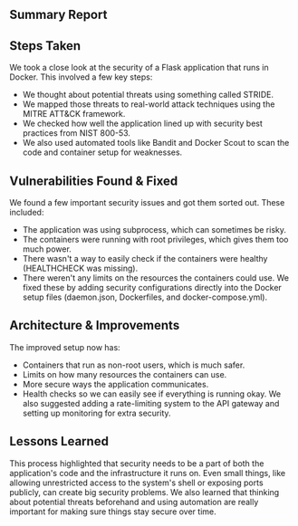 ## Summary Report

## Steps Taken
We took a close look at the security of a Flask application that runs in Docker. This involved a few key steps:
- We thought about potential threats using something called STRIDE.
- We mapped those threats to real-world attack techniques using the MITRE ATT&CK framework.
- We checked how well the application lined up with security best practices from NIST 800-53.
- We also used automated tools like Bandit and Docker Scout to scan the code and container setup for weaknesses.

## Vulnerabilities Found & Fixed
We found a few important security issues and got them sorted out. These included:
- The application was using subprocess, which can sometimes be risky.
- The containers were running with root privileges, which gives them too much power.
- There wasn't a way to easily check if the containers were healthy (HEALTHCHECK was missing).
- There weren't any limits on the resources the containers could use.
We fixed these by adding security configurations directly into the Docker setup files (daemon.json, Dockerfiles, and docker-compose.yml).

## Architecture & Improvements
The improved setup now has:
- Containers that run as non-root users, which is much safer.
- Limits on how many resources the containers can use.
- More secure ways the application communicates.
- Health checks so we can easily see if everything is running okay.
We also suggested adding a rate-limiting system to the API gateway and setting up monitoring for extra security.

## Lessons Learned
This process highlighted that security needs to be a part of both the application's code and the infrastructure it runs on. Even small things, like allowing unrestricted access to the system's shell or exposing ports publicly, can create big security problems. We also learned that thinking about potential threats beforehand and using automation are really important for making sure things stay secure over time.
